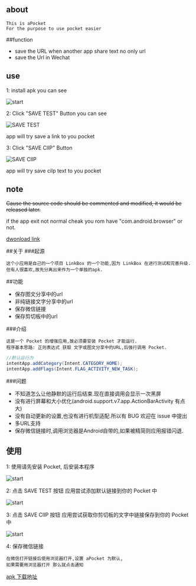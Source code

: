 ## about

    This is aPocket
    For the purpose to use pocket easier

##function
- save the URL when another app share text no only url
- save the Url in Wechat

## use
1: install apk 
you can see 

![start](http://qiaoblog.b0.upaiyun.com/1.jpg)

2: Click "SAVE TEST" Button
you can see 

![SAVE TEST](http://qiaoblog.b0.upaiyun.com/2.jpg)

app will try save a link to you pocket

3: Click "SAVE ClIP" Button

![SAVE ClIP](http://qiaoblog.b0.upaiyun.com/3.jpg)

app will try save cilp text to you pocket

## note
~~Cause the source code should be commented and modified, it would be released later.~~

if the app exit not normal cheak you rom have "com.android.browser" or not.

[dwonload link](http://qiaoblog.b0.upaiyun.com/app-release.apk)

##关于
###起源

    这个小应用是自己的一个项目 LinkBox 的一个功能,因为 LinkBox 在进行测试和完善升级.
    但有人很喜欢,故先分离出来作为一个单独的apk.

##功能
- 保存图文分享中的url
- 非纯链接文字分享中的url
- 保存微信链接
- 保存剪切板中的url

###介绍

    这是一个 Pocket 的增强应用,故必须要安装 Pocket 才能运行.
    程序基本思路: 正则表达式 获取 文字或图文分享中的URL,后强行调用 Pocket.

```java
//默认运行为
intentApp.addCategory(Intent.CATEGORY_HOME);
intentApp.addFlags(Intent.FLAG_ACTIVITY_NEW_TASK);
```

###问题
- 不知道怎么让他静默的运行后结束.现在直接调用会显示一次黑屏
- 没有进行屏幕和大小优化(android.support.v7.app.ActionBarActivity 有点大)
- 没有自动更新的设置,也没有进行机型适配.所以有 BUG 欢迎在 issue 中提出
- 多URL支持
- 保存微信链接时,调用浏览器是Android自带的,如果被精简则应用报错闪退.

## 使用
1: 使用请先安装 Pocket, 后安装本程序

![start](http://qiaoblog.b0.upaiyun.com/1.jpg)

2: 点击 SAVE TEST 按钮 
应用尝试添加默认链接到你的 Pocket 中

![start](http://qiaoblog.b0.upaiyun.com/2.jpg)
    
3: 点击 SAVE ClIP 按钮 
应用尝试获取你剪切板的文字中链接保存到你的 Pocket 中

![start](http://qiaoblog.b0.upaiyun.com/3.jpg)
    
4: 保存微信链接

    在微信打开链接后使用浏览器打开,设置 aPocket 为默认,
    如果需要用浏览器打开 那么就点击通知
    
[apk 下载地址](https://github.com/xingdao/aPocket/releases/download/v0.1/app-release.apk)
